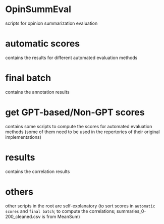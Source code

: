 # OpinSummEval
scripts for opinion summarization evaluation
# automatic scores
contains the results for different automated evaluation methods
# final batch
contains the annotation results
# get GPT-based/Non-GPT scores
contains some scripts to compute the scores for automated evaluation methods (some of them need to be used in the repertories of their original implementations)
# results
contains the correlation results
# others
other scripts in the root are self-explanatory (to sort scores in ``automatic scores`` and ``final batch``; to compute the correlations; summaries_0-200_cleaned.csv is from MeanSum)
